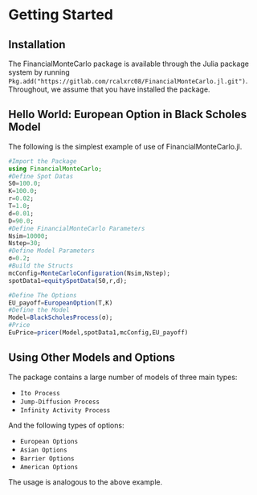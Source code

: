 # Getting Started

## Installation

The FinancialMonteCarlo package is available through the Julia package system by running `Pkg.add("https://gitlab.com/rcalxrc08/FinancialMonteCarlo.jl.git")`.
Throughout, we assume that you have installed the package.

## Hello World: European Option in Black Scholes Model

The following is the simplest example of use of FinancialMonteCarlo.jl.
```julia
#Import the Package
using FinancialMonteCarlo;
#Define Spot Datas
S0=100.0;
K=100.0;
r=0.02;
T=1.0;
d=0.01;
D=90.0;
#Define FinancialMonteCarlo Parameters
Nsim=10000;
Nstep=30;
#Define Model Parameters
σ=0.2;
#Build the Structs
mcConfig=MonteCarloConfiguration(Nsim,Nstep);
spotData1=equitySpotData(S0,r,d);

#Define The Options
EU_payoff=EuropeanOption(T,K)
#Define the Model
Model=BlackScholesProcess(σ);
#Price
EuPrice=pricer(Model,spotData1,mcConfig,EU_payoff)
```

## Using Other Models and Options

The package contains a large number of models of three main types:

* `Ito Process`
* `Jump-Diffusion Process`
* `Infinity Activity Process`

And the following types of options:

* `European Options`
* `Asian Options`
* `Barrier Options`
* `American Options`

The usage is analogous to the above example.